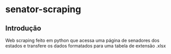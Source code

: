 # senator-scraping

## Introdução
Web scraping feito em python que acessa uma página de senadores dos estados e transfere os dados formatados para uma tabela de extensão .xlsx
